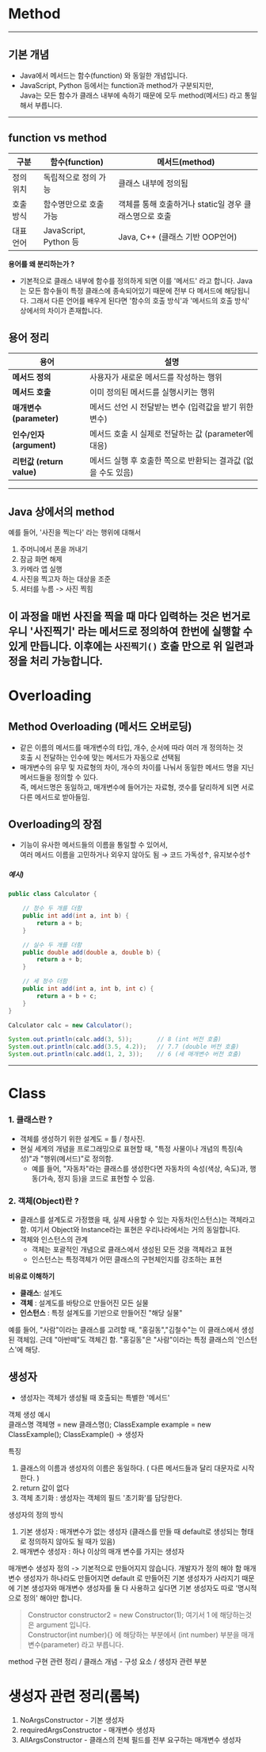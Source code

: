 Method
=====
----
기본 개념
--
- Java에서 메서드는 함수(function) 와 동일한 개념입니다.
- JavaScript, Python 등에서는 function과 method가 구분되지만,\
Java는 모든 함수가 클래스 내부에 속하기 때문에 모두 method(메서드) 라고 통일해서 부릅니다.
-----
 function vs method
----
| 구분    | 함수(function)         | 메서드(method)                       |
|-------|----------------------|-----------------------------------|
| 정의 위치 | 독립적으로 정의 가능          | 클래스 내부에 정의됨                       |
| 호출 방식 | 함수명만으로 호출 가능         | 객체를 통해 호출하거나 static일 경우 클래스명으로 호출 |
| 대표 언어 | JavaScript, Python 등 | Java, C++ (클래스 기반 OOP언어)          |

**용어를 왜 분리하는가 ?**
- 기본적으로 클래스 내부에 함수를 정의하게 되면 이를 '메서드' 라고 합니다.
  Java는 모든 함수들이 특정 클래스에 종속되어있기 때문에 전부 다 메서드에 해당됩니다.
  그래서 다른 언어를 배우게 된다면 '함수의 호출 방식'과 '메서드의 호출 방식' 상에서의 차이가 존재합니다.

## 용어 정리
| 용어                     | 설명                                   |
| ---------------------- | ------------------------------------ |
| **메서드 정의**             | 사용자가 새로운 메서드를 작성하는 행위                |
| **메서드 호출**             | 이미 정의된 메서드를 실행시키는 행위                 |
| **매개변수 (parameter)**   | 메서드 선언 시 전달받는 변수 (입력값을 받기 위한 변수)     |
| **인수/인자 (argument)**   | 메서드 호출 시 실제로 전달하는 값 (parameter에 대응)  |
| **리턴값 (return value)** | 메서드 실행 후 호출한 쪽으로 반환되는 결과값 (없을 수도 있음) |
-----
## Java 상에서의 method
예를 들어, '사진을 찍는다' 라는 행위에 대해서
1. 주머니에서 폰을 꺼내기
2. 잠금 화면 해제
3. 카메라 앱 실행
4. 사진을 찍고자 하는 대상을 조준
5. 셔터를 누름 -> 사진 찍힘

이 과정을 매번 사진을 찍을 때 마다 입력하는 것은 번거로우니 '사진찍기' 라는 메서드로 정의하여 한번에 실행할 수 있게 만듭니다. 
이후에는 `사진찍기()` 호출 만으로 위 일련과정을 처리 가능합니다.
-------
Overloading
===
Method Overloading (메서드 오버로딩)
--
- 같은 이름의 메서드를 매개변수의 타입, 개수, 순서에 따라 여러 개 정의하는 것\
호출 시 전달하는 인수에 맞는 메서드가 자동으로 선택됨
- 매개변수의 유무 및 자료형의 차이, 개수의 차이를 나눠서 동일한 메서드 명을 지닌 메서드들을 정의할 수 있다.\
즉, 메서드명은 동일하고, 매개변수에 들어가는 자료형, 갯수를 달리하게 되면 서로 다른 메서드로 받아들임.

Overloading의 장점
--
- 기능이 유사한 메서드들의 이름을 통일할 수 있어서,\
  여러 메서드 이름을 고민하거나 외우지 않아도 됨 → 코드 가독성↑, 유지보수성↑
##### 예시)
```java
public class Calculator {

    // 정수 두 개를 더함
    public int add(int a, int b) {
        return a + b;
    }

    // 실수 두 개를 더함
    public double add(double a, double b) {
        return a + b;
    }

    // 세 정수 더함
    public int add(int a, int b, int c) {
        return a + b + c;
    }
}
```
```java
Calculator calc = new Calculator();

System.out.println(calc.add(3, 5));       // 8 (int 버전 호출)
System.out.println(calc.add(3.5, 4.2));   // 7.7 (double 버전 호출)
System.out.println(calc.add(1, 2, 3));    // 6 (세 매개변수 버전 호출)
```




---
Class
====
### 1. **클래스**란 ?
- 객체를 생성하기 위한 설계도 = 틀 / 청사진.
- 현실 세계의 개념을 프로그래밍으로 표현할 때, "특정 사물이나 개념의 특징(속성)"과 "행위(메서드)"로 정의함.
  - 예를 들어, "자동차"라는 클래스를 생성한다면 자동차의 속성(색상, 속도)과, 행동(가속, 정지 등)을 코드로 표현할 수 있음.

### 2. 객체(Object)란 ?
- 클래스를 설계도로 가정했을 때, 실제 사용할 수 있는 자동차(인스턴스)는 객체라고 함.
여기서 Object와 Instance라는 표현은 우리나라에서는 거의 동일합니다.
- 객체와 인스턴스의 관계
  - 객체는 포괄적인 개념으로 클래스에서 생성된 모든 것을 객체라고 표현
  - 인스턴스는 특정객체가 어떤 클래스의 구현체인지를 강조하는 표현
  
**비유로 이해하기**
- **클래스**: 설계도
- **객체** : 설계도를 바탕으로 만들어진 모든 실물
- **인스턴스** : 특정 설계도를 기반으로 만들어진 "해당 실물"

예를 들어,
"사람"이라는 클래스를 고려할 때,
"홍길동","김철수"는 이 클래스에서 생성된 객체임. 근데 "아반떼"도 객체긴 함.
"홍길동"은 "사람"이라는 특정 클래스의 '인스턴스'에 해당.

생성자
----
- 생성자는 객체가 생성될 때 호출되는 특별한 '메서드'

객체 생성 예시\
 클래스명 객체명 = new 클래스명();
 ClassExample example = new ClassExample();
 ClassExample() -> 생성자

특징
1. 클래스의 이름과 생성자의 이름은 동일하다. ( 다른 메서드들과 달리 대문자로 시작한다. )
2. return 값이 없다
3. 객체 초기화 : 생성자는 객체의 필드 '초기화'를 담당한다.

생성자의 정의 방식
1. 기본 생성자 : 매개변수가 없는 생성자
   (클래스를 만들 때 default로 생성되는 형태로 정의하지 않아도 될 때가 있음)
2. 매개변수 생성자 : 하나 이상의 매개 변수를 가지는 생성자

매개변수 생성자 정의 -> 기본적으로 만들어지지 않습니다. 개발자가 정의 해야 함
매개변수 생성자가 하나라도 만들어지면 default 로 만들어진 기본 생성자가 사라지기 때문에
기본 생성자와 매개변수 생성자를 둘 다 사용하고 싶다면 기본 생성자도 따로 '명시적으로 정의' 해야만 합니다.

>Constructor constructor2 = new Constructor(1);
여기서 1 에 해당하는것은 argument 입니다.\
> Constructor(int number){} 에 해당하는 부분에서 (int number) 부분을 매개변수(parameter) 라고 부릅니다.
    
method 구현 관련 정리 / 클래스 개념 - 구성 요소 / 생성자 관련 부분



# 생성자 관련 정리(롬복)
1. NoArgsConstructor - 기본 생성자
2. requiredArgsConstructor - 매개변수 생성자
3. AllArgsConstructor - 클래스의 전체 필드를 전부 요구하는 매개변수 생성자






